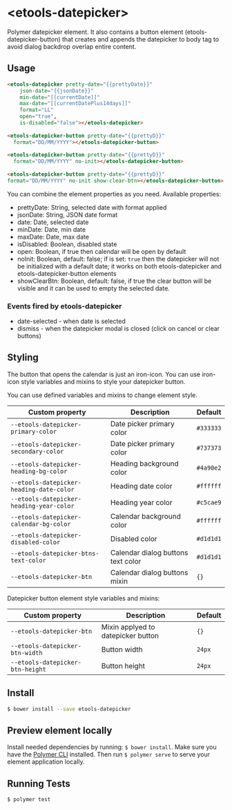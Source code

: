 # \<etools-datepicker\>

Polymer datepicker element.
It also contains a button element (etools-datepicker-button) that creates and appends the datepicker to body tag to avoid dialog backdrop overlap entire content.

## Usage
```html
<etools-datepicker pretty-date="{{prettyDate}}"
    json-date="{{jsonDate}}"
    min-date="[[currentDate]]" 
    max-date="[[currentDatePlus14days]]"
    format="LL"
    open="true",
    is-disabled="false"></etools-datepicker>
    
<etools-datepicker-button pretty-date="{{prettyD}}" 
  format="DD/MM/YYYY"></etools-datepicker-button>
  
<etools-datepicker-button pretty-date="{{prettyD}}" 
  format="DD/MM/YYYY" no-init></etools-datepicker-button>
  
<etools-datepicker-button pretty-date="{{prettyD}}" 
format="DD/MM/YYYY" no-init show-clear-btn></etools-datepicker-button>
```

You can combine the element properties as you need.
Available properties:
* prettyDate: String, selected date with format applied
* jsonDate: String, JSON date format
* date: Date, selected date
* minDate: Date, min date
* maxDate: Date, max date
* isDisabled: Boolean, disabled state
* open: Boolean, if true then calendar will be open by default
* noInit: Boolean, default: false; if is set: `true` then the datepicker will not be initialized with a default date; 
it works on both etools-datepicker and etools-datepicker-button elements
* showClearBtn: Boolean, default: false, if true the clear button will be visible and it can be used to empty the selected date.

### Events fired by etools-datepicker

* date-selected - when date is selected
* dismiss - when the datepicker modal is closed (click on cancel or clear buttons)


## Styling

The button that opens the calendar is just an iron-icon. You can use iron-icon style variables and mixins to style your
datepicker button.

You can use defined variables and mixins to change element style.

Custom property | Description | Default
----------------|-------------|----------
`--etools-datepicker-primary-color` | Date picker primary color | `#333333`
`--etools-datepicker-secondary-color` | Date picker primary color | `#737373`
`--etools-datepicker-heading-bg-color` | Heading background color | `#4a90e2`
`--etools-datepicker-heading-date-color` | Heading date color | `#ffffff`
`--etools-datepicker-heading-year-color` | Heading year color | `#c5cae9`
`--etools-datepicker-calendar-bg-color` | Calendar background color | `#ffffff`
`--etools-datepicker-disabled-color` | Disabled color | `#d1d1d1`
`--etools-datepicker-btns-text-color` | Calendar dialog buttons text color  | `#d1d1d1`
`--etools-datepicker-btn` | Calendar dialog buttons mixin  | `{}`


Datepicker button element style variables and mixins:

Custom property | Description | Default
----------------|-------------|----------
`--etools-datepicker-btn` | Mixin applyed to datepicker button | `{}`
`--etools-datepicker-btn-width` | Button width | `24px`
`--etools-datepicker-btn-height` | Button height | `24px`

## Install
```bash
$ bower install --save etools-datepicker
```

## Preview element locally
Install needed dependencies by running: `$ bower install`.
Make sure you have the [Polymer CLI](https://www.npmjs.com/package/polymer-cli) installed. Then run `$ polymer serve` to serve your element application locally.

## Running Tests

```
$ polymer test
```
